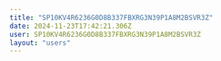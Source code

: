```yaml
---
title: "SP10KV4R6236G0D8B337FBXRG3N39P1A8M2BSVR3Z"
date: 2024-11-23T17:42:21.306Z
user: SP10KV4R6236G0D8B337FBXRG3N39P1A8M2BSVR3Z
layout: "users"
---
```

    